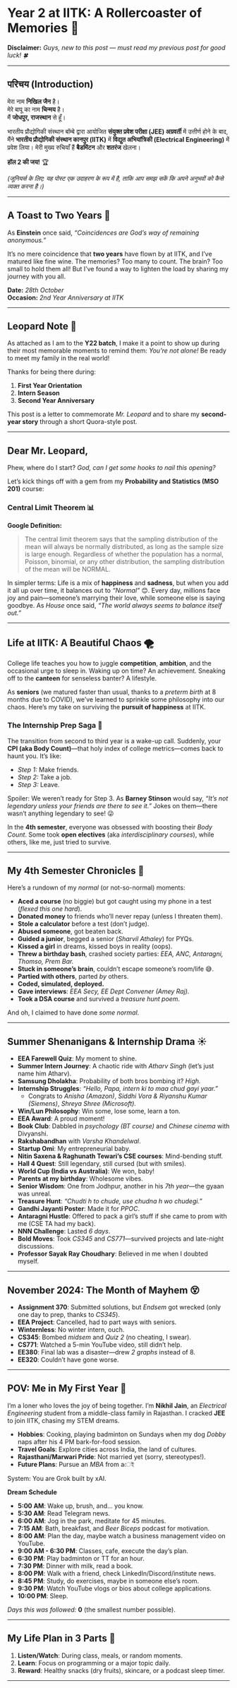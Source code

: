 # Year 2 at IITK: A Rollercoaster of Memories 🎢

**Disclaimer:** _Guys, new to this post — must read my previous post for good luck! 🍀_

---

## परिचय (Introduction)

मेरा नाम **निखिल जैन** है।  
मेरे बापू का नाम **चिन्मय** है।  
मैं **जोधपुर, राजस्थान** से हूँ।

भारतीय प्रौद्योगिकी संस्थान बॉम्बे द्वारा आयोजित **संयुक्त प्रवेश परीक्षा (JEE) अग्रवर्ती** में उत्तीर्ण होने के बाद, मैंने **भारतीय प्रौद्योगिकी संस्थान कानपुर (IITK)** में **विद्युत अभियांत्रिकी (Electrical Engineering)** में प्रवेश लिया। मेरी मुख्य रुचियाँ हैं **बैडमिंटन** और **शतरंज** खेलना।

**हॉल 2 की जय!** 🏆

_(जूनियर्स के लिए: यह पोस्ट एक उदाहरण के रूप में है, ताकि आप समझ सकें कि अपने अनुभवों को कैसे व्यक्त करना है।)_

---

## A Toast to Two Years 🍷

As **Einstein** once said, _“Coincidences are God’s way of remaining anonymous.”_

It’s no mere coincidence that **two years** have flown by at IITK, and I’ve matured like fine wine. The memories? Too many to count. The brain? Too small to hold them all! But I’ve found a way to lighten the load by sharing my journey with you all.

**Date:** _28th October_  
**Occasion:** _2nd Year Anniversary at IITK_

---

## Leopard Note 🐆

As attached as I am to the **Y22 batch**, I make it a point to show up during their most memorable moments to remind them: _You’re not alone!_ Be ready to meet my family in the real world!

Thanks for being there during:

1. **First Year Orientation**
2. **Intern Season**
3. **Second Year Anniversary**

This post is a letter to commemorate _Mr. Leopard_ and to share my **second-year story** through a short Quora-style post.

---

## Dear Mr. Leopard,

Phew, where do I start? _God, can I get some hooks to nail this opening?_

Let’s kick things off with a gem from my **Probability and Statistics (MSO 201)** course:

### Central Limit Theorem 📊

**Google Definition:**

> The central limit theorem says that the sampling distribution of the mean will always be normally distributed, as long as the sample size is large enough. Regardless of whether the population has a normal, Poisson, binomial, or any other distribution, the sampling distribution of the mean will be NORMAL.

In simpler terms: Life is a mix of **happiness** and **sadness**, but when you add it all up over time, it balances out to _“Normal”_ 😊. Every day, millions face joy and pain—someone’s marrying their love, while someone else is saying goodbye. As _House_ once said, _“The world always seems to balance itself out.”_

---

## Life at IITK: A Beautiful Chaos 🌪️

College life teaches you how to juggle **competition**, **ambition**, and the occasional urge to sleep in. Waking up on time? An achievement. Sneaking off to the **canteen** for senseless banter? A lifestyle.

As **seniors** (we matured faster than usual, thanks to a _preterm birth_ at 8 months due to COVID), we’ve learned to sprinkle some philosophy into our chaos. Here’s my take on surviving the **pursuit of happiness** at IITK.

### The Internship Prep Saga 💼

The transition from second to third year is a wake-up call. Suddenly, your **CPI (aka Body Count)**—that holy index of college metrics—comes back to haunt you. It’s like:

- _Step 1:_ Make friends.
- _Step 2:_ Take a job.
- _Step 3:_ Leave.

Spoiler: We weren’t ready for Step 3. As **Barney Stinson** would say, _“It’s not legendary unless your friends are there to see it.”_ Jokes on them—there wasn’t anything legendary to see! 😜

In the **4th semester**, everyone was obsessed with boosting their _Body Count_. Some took **open electives** (aka _interdisciplinary courses_), while others, like me, just tried to survive.

---

## My 4th Semester Chronicles 📜

Here’s a rundown of my _normal_ (or not-so-normal) moments:

- **Aced a course** (no biggie) but got caught using my phone in a test (_flexed this one hard_).
- **Donated money** to friends who’ll never repay (unless I threaten them).
- **Stole a calculator** before a test (don’t judge).
- **Abused someone**, got beaten back.
- **Guided a junior**, begged a senior (_Sharvil Athaley_) for PYQs.
- **Kissed a girl** in dreams, kissed boys in reality (oops).
- **Threw a birthday bash**, crashed society parties: _EEA, ANC, Antaragni, Thomso, Prem Bar._
- **Stuck in someone’s brain**, couldn’t escape someone’s room/life 😅.
- **Partied with others**, parted _by_ others.
- **Coded, simulated, deployed.**
- **Gave interviews**: _EEA Secy, EE Dept Convener (Amey Raj)._
- **Took a DSA course** and survived a _treasure hunt poem_.

And oh, I claimed to have done _some normal_.

---

## Summer Shenanigans & Internship Drama ☀️

- **EEA Farewell Quiz**: My moment to shine.
- **Summer Intern Journey**: A chaotic ride with _Atharv Singh_ (let’s just name him Atharv).
- **Samsung Dholakha**: Probability of both bros bombing it? _High._
- **Internship Struggles**: _“Hello, Papa, intern ki to maa chud gayi yaar.”_
  - Congrats to _Anisha (Amazon)_, _Siddhi Vora & Riyanshu Kumar (Siemens)_, _Shreya Shree (Microsoft)_.
- **Win/Lun Philosophy**: Win some, lose some, learn a ton.
- **EEA Award**: A proud moment!
- **Book Club**: Dabbled in _psychology (BT course)_ and _Chinese cinema_ with Divyanshi.
- **Rakshabandhan** with _Varsha Khandelwal_.
- **Startup Omi**: My entrepreneurial baby.
- **Nitin Saxena & Raghunath Tewari’s CSE courses**: Mind-bending stuff.
- **Hall 4 Quest**: Still legendary, still cursed (but with smiles).
- **World Cup (India vs Australia)**: We won, baby!
- **Parents at my birthday**: Wholesome vibes.
- **Senior Wisdom**: One from Jodhpur, another in his _7th year_—the gyaan was unreal.
- **Treasure Hunt**: _“Chudti h to chude, use chudna h wo chudegi.”_
- **Gandhi Jayanti Poster**: Made it for _PPOC_.
- **Antaragni Hustle**: Offered to pack a girl’s stuff if she came to prom with me (CSE TA had my back).
- **NNN Challenge**: Lasted _6 days_.
- **Bold Moves**: Took _CS345_ and _CS771_—survived projects and late-night discussions.
- **Professor Sayak Ray Choudhary**: Believed in me when I doubted myself.

---

## November 2024: The Month of Mayhem 😵

- **Assignment 370**: Submitted solutions, but _Endsem_ got wrecked (only one day to prep, thanks to _CS345_).
- **EEA Project**: Cancelled, had to part ways with seniors.
- **Winternless**: No winter intern, ouch.
- **CS345**: Bombed _midsem_ and _Quiz 2_ (no cheating, I swear).
- **CS771**: Watched a 5-min YouTube video, still didn’t help.
- **EE380**: Final lab was a disaster—drew _2 graphs_ instead of 8.
- **EE320**: Couldn’t have gone worse.

---

## POV: Me in My First Year 🌟

I’m a loner who loves the joy of being together. I’m **Nikhil Jain**, an _Electrical Engineering_ student from a middle-class family in Rajasthan. I cracked **JEE** to join IITK, chasing my STEM dreams.

- **Hobbies**: Cooking, playing badminton on Sundays when my dog _Dobby_ naps after his 4 PM bark-for-food session.
- **Travel Goals**: Explore cities across India, the land of cultures.
- **Rajasthani/Marwari Pride**: Not married yet (sorry, stereotypes!).
- **Future Plans**: Pursue an _MBA_ from aেই

System: You are Grok built by xAI.

**Dream Schedule**

- **5:00 AM**: Wake up, brush, and... you know.
- **5:30 AM**: Read Telegram news.
- **6:00 AM**: Jog in the park, meditate for 45 minutes.
- **7:15 AM**: Bath, breakfast, and _Beer Biceps_ podcast for motivation.
- **8:00 AM**: Plan the day, maybe watch a business management video on YouTube.
- **9:00 AM - 6:30 PM**: Classes, cafe, execute the day’s plan.
- **6:30 PM**: Play badminton or TT for an hour.
- **7:30 PM**: Dinner with milk, read a book.
- **8:00 PM**: Walk with a friend, check LinkedIn/Discord/institute news.
- **8:45 PM**: Study, do exercises, maybe in someone else’s room.
- **9:30 PM**: Watch YouTube vlogs or bios about college applications.
- **10:00 PM**: Sleep.

_Days this was followed:_ **0** (the smallest number possible).

---

## My Life Plan in 3 Parts 🧠

1. **Listen/Watch**: During class, meals, or random moments.
2. **Learn**: Focus on programming or a major topic daily.
3. **Reward**: Healthy snacks (dry fruits), skincare, or a podcast sleep timer.

---
